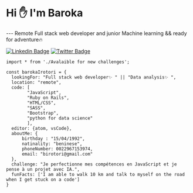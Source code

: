 
# Hi ✋ I'm Baroka 
--- Remote Full stack web developer and junior Machine learning && ready for adventure🔥 

[![Linkedin Badge](https://img.shields.io/badge/-baroka-blue?style=flat-square&logo=Linkedin&logoColor=white&link=https://www.linkedin.com/in/baroka/)](https://www.linkedin.com/in/baroka/)
[![Twitter Badge](https://img.shields.io/badge/-@IrotoriB-1ca0f1?style=flat-square&labelColor=1ca0f1&logo=twitter&logoColor=white&link=https://twitter.com/IrotoriB)](https://twitter.com/IrotoriB)

```
import * from './Avalaible for new challenges';

const barokaIrotori = {
  lookingFor: "Full stack web developer✨ " || "Data analysis✨ ",
  location: "remote",
  code: [
        "JavaScript", 
        "Ruby on Rails", 
        "HTML/CSS", 
        "SASS", 
        "Bootstrap", 
        "python for data science"
        ],
  editor: {atom, vsCode},
  aboutMe: { 
      birthday : "15/04/1992",
      natinality: "beninese",
      phoneNumber: 0022967153974,
      email: "birotori@gmail.com"
  },
  challenge: "Je perfectionne mes compétences en JavaScript et je pense à un projet avec IA.",
  funFacts: ['I am able to walk 10 km and talk to myself on the road when I get stuck on a code']
}

```
